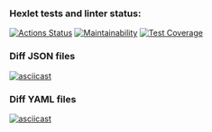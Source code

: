 ### Hexlet tests and linter status:
[![Actions Status](https://github.com/rowro/frontend-project-lvl2/workflows/hexlet-check/badge.svg)](https://github.com/rowro/frontend-project-lvl2/actions)
[![Maintainability](https://api.codeclimate.com/v1/badges/e21fe46078337dd60377/maintainability)](https://codeclimate.com/github/rowro/frontend-project-lvl2/maintainability)
[![Test Coverage](https://api.codeclimate.com/v1/badges/e21fe46078337dd60377/test_coverage)](https://codeclimate.com/github/rowro/frontend-project-lvl2/test_coverage)

### Diff JSON files
[![asciicast](https://asciinema.org/a/uxbJeq73gNBWCcrNWb63L8G0P.svg)](https://asciinema.org/a/uxbJeq73gNBWCcrNWb63L8G0P)

### Diff YAML files
[![asciicast](https://asciinema.org/a/30HUvzHo1UU94OoaO6znJ158A.svg)](https://asciinema.org/a/30HUvzHo1UU94OoaO6znJ158A)
